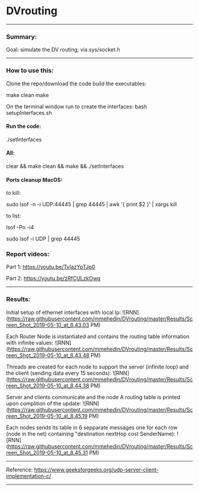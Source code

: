 # DVrouting

-----

### Summary:


Goal:  simulate the DV routing; via sys/socket.h

-------------

### How to use this:
Clone the repo/download the code
build the executables:

make clean
make

On the terminal window run to create the interfaces:
bash setupInterfaces.sh

#### Run the code:
./setInterfaces

#### All:
clear && make clean && make &&  ./setInterfaces

#### Ports cleanup MacOS:

to kill:

sudo lsof -n -i UDP:44445 | grep 44445 | awk '{ print $2 }' | xargs kill

to list:

lsof -Pn -i4

sudo lsof -i UDP | grep 44445


### Report videos:

Part 1: https://youtu.be/TvIazYpTJp0

Part 2: https://youtu.be/zRfCULzkOwg

-----------------------------------

### Results:

Initial setup of ethernet interfaces with local Ip:
![RNN](https://raw.githubusercontent.com/mmehedin/DVrouting/master/Results/Screen_Shot_2019-05-10_at_8.43.03 PM)


Each Router Node is instantiated and contains the routing table information with infinite values:
![RNN](https://raw.githubusercontent.com/mmehedin/DVrouting/master/Results/Screen_Shot_2019-05-10_at_8.43.48 PM)


Threads are created for each node to support the server (infinite loop)  and the client (sending data every 15 seconds):
![RNN](https://raw.githubusercontent.com/mmehedin/DVrouting/master/Results/Screen_Shot_2019-05-10_at_8.44.38 PM)


Server and clients communicate and the node A routing table is printed upon complition of the update:
![RNN](https://raw.githubusercontent.com/mmehedin/DVrouting/master/Results/Screen_Shot_2019-05-10_at_8.45.19 PM)


Each nodes sends its table in 6 sepparate messages one for each row (node in the net) containing "destination nextHop cost SenderName):
![RNN](https://raw.githubusercontent.com/mmehedin/DVrouting/master/Results/Screen_Shot_2019-05-10_at_8.45.31 PM)



---------------------------------------

Reference: https://www.geeksforgeeks.org/udp-server-client-implementation-c/

-----
